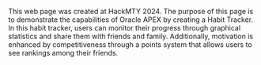 This web page was created at HackMTY 2024. The purpose of this page is to demonstrate the capabilities of Oracle APEX by creating a Habit Tracker. In this habit tracker, users can monitor their progress through graphical statistics and share them with friends and family. Additionally, motivation is enhanced by competitiveness through a points system that allows users to see rankings among their friends.

